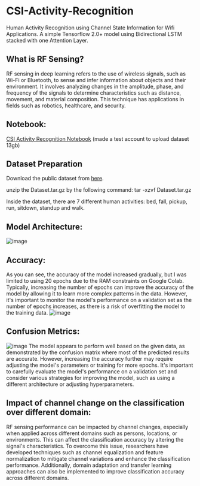 # CSI-Activity-Recognition
Human Activity Recognition using Channel State Information for Wifi Applications. A simple Tensorflow 2.0+ model using Bidirectional LSTM stacked with one Attention Layer.

## What is RF Sensing?
RF sensing in deep learning refers to the use of wireless signals, such as Wi-Fi or
Bluetooth, to sense and infer information about objects and their environment. It involves
analyzing changes in the amplitude, phase, and frequency of the signals to determine
characteristics such as distance, movement, and material composition. This technique has
applications in fields such as robotics, healthcare, and security.
## Notebook:
[CSI Activity Recognition Notebook](https://colab.research.google.com/drive/1HQWI8hZqCiB0wgQUf7FXjv_0NI0eQHdZ#scrollTo=0RnpSPTSGdyi&uniqifier=4) (made a test account to upload dataset 13gb)
## Dataset Preparation
Download the public dataset from [here](https://drive.google.com/file/d/19uH0_z1MBLtmMLh8L4BlNA0w-XAFKipM/view?usp=sharing).

unzip the Dataset.tar.gz by the following command:
  tar -xzvf Dataset.tar.gz

Inside the dataset, there are 7 different human activities: bed, fall, pickup, run, sitdown, standup and walk.
## Model Architecture:
![image](https://user-images.githubusercontent.com/24858150/229932184-00cda7eb-c325-4e90-be87-c5fc31746a17.png)
## Accuracy: 
As you can see, the accuracy of the model increased gradually, but I was limited to using 20 epochs due to the RAM constraints on Google Colab. Typically, increasing the number of epochs can improve the accuracy of the model by allowing it to learn more complex patterns in the data. However, it's important to monitor the model's performance on a validation set as the number of epochs increases, as there is a risk of overfitting the model to the training data.	
![image](https://user-images.githubusercontent.com/24858150/229932355-fa1603c4-eac7-48f5-bfa4-1f7732ce92aa.png)
## Confusion Metrics: 
![image](https://user-images.githubusercontent.com/24858150/229932356-f16631da-c366-4452-90b4-05503b745156.png)
The model appears to perform well based on the given data, as demonstrated by the confusion matrix where most of the predicted results are accurate. However, increasing the accuracy further may require adjusting the model's parameters or training for more epochs. It's important to carefully evaluate the model's performance on a validation set and consider various strategies for improving the model, such as using a different architecture or adjusting hyperparameters.
## Impact of channel change on the classification over different domain:
RF sensing performance can be impacted by channel changes, especially when applied across different domains such as persons, locations, or environments. This can affect the classification accuracy by altering the signal's characteristics. To overcome this issue, researchers have developed techniques such as channel equalization and feature normalization to mitigate channel variations and enhance the classification performance. Additionally, domain adaptation and transfer learning approaches can also be implemented to improve classification accuracy across different domains.
